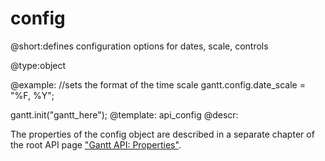 config
=============
@short:defines configuration options for dates, scale, controls
	

@type:object

@example:
//sets the format of the time scale
gantt.config.date_scale = "%F, %Y";
 
gantt.init("gantt_here");
@template:	api_config
@descr:

The properties of the config object are described in a separate chapter of 
the root API page ["Gantt API: Properties"](api/refs/gantt.md#properties).

